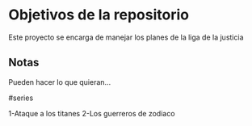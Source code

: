 # Objetivos de la repositorio

Este proyecto se encarga de manejar los planes de la liga de la justicia


## Notas
Pueden hacer lo que quieran...

#series

1-Ataque a los titanes
2-Los guerreros de zodiaco
